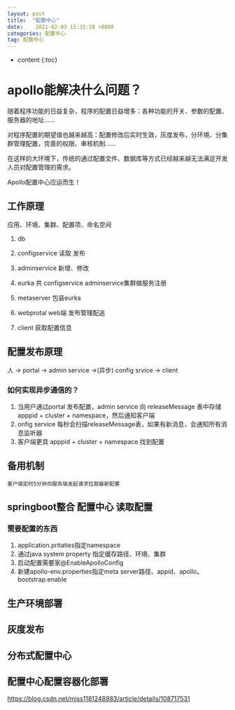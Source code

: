 ```yaml
---
layout: post
title:  "配置中心"
date:    2021-02-03 15:32:18 +0800
categories: 配置中心
tag: 配置中心
---
```


* content
{:toc}

# apollo能解决什么问题？
随着程序功能的日益复杂，程序的配置日益增多：各种功能的开关、参数的配置、服务器的地址……

对程序配置的期望值也越来越高：配置修改后实时生效，灰度发布，分环境、分集群管理配置，完善的权限、审核机制……

在这样的大环境下，传统的通过配置文件、数据库等方式已经越来越无法满足开发人员对配置管理的需求。

Apollo配置中心应运而生！

## 工作原理


应用、环境、集群、配置项、命名空间

1. db
2. configservice
 读取 发布

3. adminservice
 新增、修改

4. eurka
 共 configservice adminservice集群做服务注册

5. metaserver
 包装eurka

6. webprotal
 web端 发布管理配追

7. client 
获取配置信息

## 配置发布原理

人 -> portal -> admin service  ->(异步)   config srvice   -> client

### 如何实现异步通信的？
1. 当用户通过portal 发布配置，admin service 向 releaseMessage 表中存储 apppid + cluster + namespace，然后通知客户端
2. onfig service 每秒会扫描releaseMessage表，如果有新消息，会通知所有消息监听器
3. 客户端更具 apppid + cluster + namespace 找到配置

## 备用机制
    客户端定时5分钟向服务端发起请求拉取最新配置

## springboot整合 配置中心 读取配置
### 需要配置的东西
1. application.pritaties指定namespace
2. 通过java system property 指定缓存路径、环境、集群
3. 启动配置需要家@EnableApolloConfig
4. 新建apollo-env.properties指定meta server路径、appid、apollo。bootstrap.enable 

## 生产环境部署

## 灰度发布  

## 分布式配置中心


## 配置中心配置容器化部署

https://blog.csdn.net/miss1181248983/article/details/108717531
